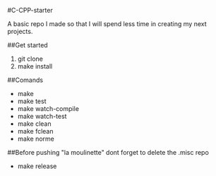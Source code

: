 #C-CPP-starter

A basic repo I made so that I will spend less time in creating my next projects.

##Get started

1) git clone 
2) make install

##Comands

- make
- make test 
- make watch-compile 
- make watch-test 
- make clean
- make fclean
- make norme

##Before pushing "la moulinette" dont forget to delete the .misc repo
- make release

